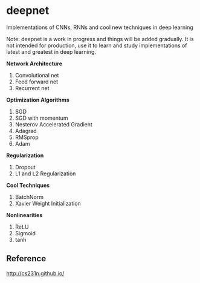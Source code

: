 # deepnet

Implementations of CNNs, RNNs and cool new techniques in deep learning

Note: deepnet is a work in progress and things will be added gradually. It is not intended for production, use it to learn and study implementations of latest and greatest in deep learning.


**Network Architecture**
1. Convolutional net
2. Feed forward net
3. Recurrent net

**Optimization Algorithms**
1. SGD
2. SGD with momentum
3. Nesterov Accelerated Gradient
4. Adagrad
5. RMSprop
6. Adam

**Regularization**
1. Dropout
2. L1 and L2 Regularization

**Cool Techniques**

1. BatchNorm
2. Xavier Weight Initialization

**Nonlinearities**
1. ReLU
2. Sigmoid
3. tanh

## Reference
http://cs231n.github.io/
